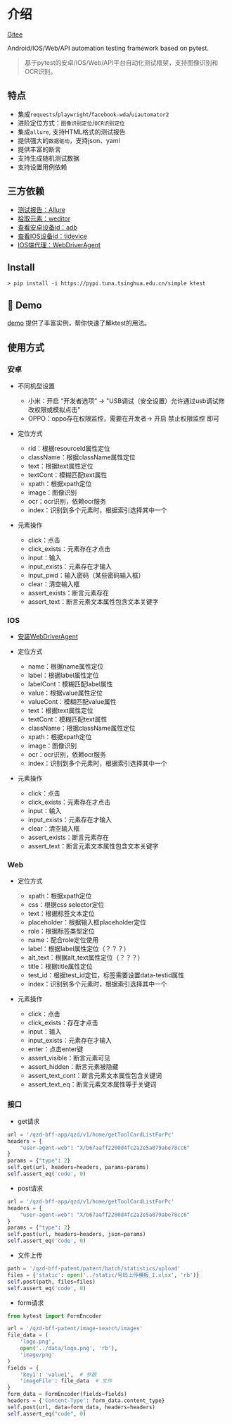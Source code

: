 # 介绍

[Gitee](https://gitee.com/bluepang2021/kytest_project)

Android/IOS/Web/API automation testing framework based on pytest.

> 基于pytest的安卓/IOS/Web/API平台自动化测试框架，支持图像识别和OCR识别。

## 特点

* 集成`requests`/`playwright`/`facebook-wda`/`uiautomator2`
* 进阶定位方式：`图像识别定位`/`OCR识别定位`
* 集成`allure`, 支持HTML格式的测试报告
* 提供强大的`数据驱动`，支持json、yaml
* 提供丰富的断言
* 支持生成随机测试数据
* 支持设置用例依赖


## 三方依赖

* [测试报告：Allure](https://github.com/allure-framework/allure2)
* [拾取元素：weditor](https://github.com/alibaba/web-editor)
* [查看安卓设备id：adb](https://formulae.brew.sh/cask/android-platform-tools)
* [查看IOS设备id：tidevice](https://github.com/alibaba/tidevice)
* [IOS端代理：WebDriverAgent](https://github.com/appium/WebDriverAgent)

## Install

```shell
> pip install -i https://pypi.tuna.tsinghua.edu.cn/simple ktest
```

## 🔬 Demo

[demo](/demo) 提供了丰富实例，帮你快速了解ktest的用法。

## 使用方式

### 安卓

* 不同机型设置
    - 小米：开启 “开发者选项” -> "USB调试（安全设置）允许通过usb调试修改权限或模拟点击"
    - OPPO：oppo存在权限监控，需要在开发者-> 开启 禁止权限监控 即可

* 定位方式
    - rid：根据resourceId属性定位
    - className：根据className属性定位
    - text：根据text属性定位
    - textCont：模糊匹配text属性
    - xpath：根据xpath定位
    - image：图像识别
    - ocr：ocr识别，依赖ocr服务
    - index：识别到多个元素时，根据索引选择其中一个

* 元素操作
    - click：点击
    - click_exists：元素存在才点击
    - input：输入
    - input_exists：元素存在才输入
    - input_pwd：输入密码（某些密码输入框）
    - clear：清空输入框
    - assert_exists：断言元素存在
    - assert_text：断言元素文本属性包含文本关键字


### IOS

* [安装WebDriverAgent](https://testerhome.com/topics/7220)

* 定位方式
    - name：根据name属性定位
    - label：根据label属性定位
    - labelCont：模糊匹配label属性
    - value：根据value属性定位
    - valueCont：模糊匹配value属性
    - text：根据text属性定位
    - textCont：模糊匹配text属性
    - className：根据className属性定位
    - xpath：根据xpath定位
    - image：图像识别
    - ocr：ocr识别，依赖ocr服务
    - index：识别到多个元素时，根据索引选择其中一个

* 元素操作
    - click：点击
    - click_exists：元素存在才点击
    - input：输入
    - input_exists：元素存在才输入
    - clear：清空输入框
    - assert_exists：断言元素存在
    - assert_text：断言元素文本属性包含文本关键字

### Web

* 定位方式
    - xpath：根据xpath定位
    - css：根据css selector定位
    - text：根据标签文本定位
    - placeholder：根据输入框placeholder定位
    - role：根据标签类型定位
    - name：配合role定位使用
    - label：根据label属性定位（？？？）
    - alt_text：根据alt_text属性定位（？？？）
    - title：根据title属性定位
    - test_id：根据test_id定位，标签需要设置data-testid属性
    - index：识别到多个元素时，根据索引选择其中一个

* 元素操作
    - click：点击
    - click_exists：存在才点击
    - input：输入
    - input_exists：元素存在才输入
    - enter：点击enter键
    - assert_visible：断言元素可见
    - assert_hidden：断言元素被隐藏
    - assert_text_cont：断言元素文本属性包含关键词
    - assert_text_eq：断言元素文本属性等于关键词

### 接口

* get请求
```python
url = '/qzd-bff-app/qzd/v1/home/getToolCardListForPc'
headers = {
    "user-agent-web": "X/b67aaff2200d4fc2a2e5a079abe78cc6"
}
params = {"type": 2}
self.get(url, headers=headers, params=params)
self.assert_eq('code', 0)
```

* post请求
```python
url = '/qzd-bff-app/qzd/v1/home/getToolCardListForPc'
headers = {
    "user-agent-web": "X/b67aaff2200d4fc2a2e5a079abe78cc6"
}
params = {"type": 2}
self.post(url, headers=headers, json=params)
self.assert_eq('code', 0)
```

* 文件上传
```python
path = '/qzd-bff-patent/patent/batch/statistics/upload'
files = {'static': open('../static/号码上传模板_1.xlsx', 'rb')}
self.post(path, files=files)
self.assert_eq('code', 0)
```

* form请求
```python
from kytest import FormEncoder

url = '/qzd-bff-patent/image-search/images'
file_data = (
    'logo.png',
    open('../data/logo.png', 'rb'),
    'image/png'
)
fields = {
    'key1': 'value1',  # 参数
    'imageFile': file_data  # 文件
}
form_data = FormEncoder(fields=fields)
headers = {'Content-Type': form_data.content_type}
self.post(url, data=form_data, headers=headers)
self.assert_eq("code", 0)
```
